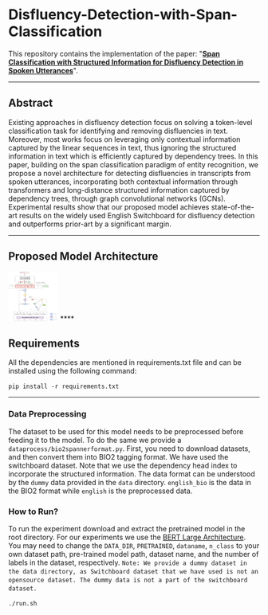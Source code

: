 # Disfluency-Detection-with-Span-Classification
This repository contains the implementation of the paper: "[**Span Classification with Structured Information for Disfluency Detection in Spoken Utterances**](https://arxiv.org/pdf/2203.16028.pdf)".
****

##  Abstract
Existing approaches in disfluency detection focus on solving a token-level classification task for identifying and removing disfluencies in text. Moreover, most works focus on leveraging only contextual information captured by the linear sequences in text, thus ignoring the structured information in text which is efficiently captured by dependency trees. In this paper, building on the span classification paradigm of entity recognition, we propose a novel architecture for detecting disfluencies in
transcripts from spoken utterances, incorporating both contextual information through transformers and long-distance structured information captured by dependency trees, through graph convolutional networks (GCNs). Experimental results show that our proposed model achieves state-of-the-art results on the widely used English Switchboard for disfluency detection and outperforms prior-art by a significant margin.
****

## Proposed Model Architecture
<img src="assets/model.png" width="100" height="100">
****

## Requirements
All the dependencies are mentioned in requirements.txt file and can be installed using the following command:  

```
pip install -r requirements.txt
```
****

### Data Preprocessing
The dataset to be used for this model needs to be preprocessed before feeding it to the model. To do the same we provide a `dataprocess/bio2spannerformat.py`. First, you need to download datasets, and then convert them into BIO2 tagging format. We have used the switchboard dataset. Note that we use the dependency head index to incorporate the structured information. The data format can be understood by the `dummy` data provided in the `data` directory. `english_bio` is the data in the BIO2 format while `english` is the preprocessed data.  

### How to Run?
To run the experiment download and extract the pretrained model in the root directory. For our experiments we use the [BERT Large Architecture](https://github.com/google-research/bert). You may need to change the `DATA_DIR`, `PRETRAINED`, `dataname`, `n_class` to your own dataset path, pre-trained model path, dataset name, and the number of labels in the dataset, respectively.
`Note: We provide a dummy dataset in the data directory, as Switchboard dataset that we have used is not an opensource dataset. The dummy data is not a part of the switchboard dataset.`

```
./run.sh
```

